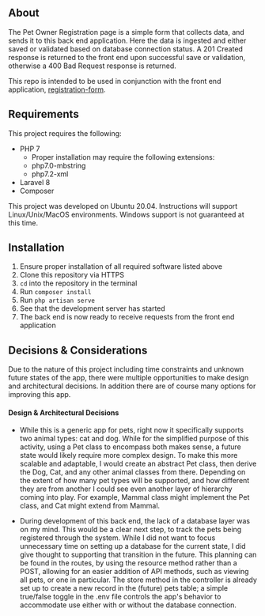 ## About

The Pet Owner Registration page is a simple form that collects data, and sends it to this back end application. Here the data is ingested and either saved or validated based on database connection status. A 201 Created response is returned to the front end upon successful save or validation, otherwise a 400 Bad Request response is returned.

This repo is intended to be used in conjunction with the front end application, [registration-form](https://github.com/elemee3/registration-form).

## Requirements

This project requires the following:
  - PHP 7
    - Proper installation may require the following extensions:
    - php7.0-mbstring
    - php7.2-xml
  - Laravel 8
  - Composer

This project was developed on Ubuntu 20.04. Instructions will support Linux/Unix/MacOS environments. Windows support is not guaranteed at this time.

## Installation

1. Ensure proper installation of all required software listed above
2. Clone this repository via HTTPS
3. `cd` into the repository in the terminal
4. Run `composer install`
5. Run `php artisan serve`
6. See that the development server has started
7. The back end is now ready to receive requests from the front end application

## Decisions & Considerations

Due to the nature of this project including time constraints and unknown future states of the app, there were multiple opportunities to make design and architectural decisions. In addition there are of course many options for improving this app.

#### Design & Architectural Decisions
- While this is a generic app for pets, right now it specifically supports two animal types: cat and dog. While for the simplified purpose of this activity, using a Pet class to encompass both makes sense, a future state would likely require more complex design. To make this more scalable and adaptable, I would create an abstract Pet class, then derive the Dog, Cat, and any other animal classes from there. Depending on the extent of how many pet types will be supported, and how different they are from another I could see even another layer of hierarchy coming into play. For example, Mammal class might implement the Pet class, and Cat might extend from Mammal.

- During development of this back end, the lack of a database layer was on my mind. This would be a clear next step, to track the pets being registered through the system. While I did not want to focus unnecessary time on setting up a database for the current state, I did give thought to supporting that transition in the future. This planning can be found in the routes, by using the resource method rather than a POST, allowing for an easier addition of API methods, such as viewing all pets, or one in particular. The store method in the controller is already set up to create a new record in the (future) pets table; a simple true/false toggle in the .env file controls the app's behavior to accommodate use either with or without the database connection.
